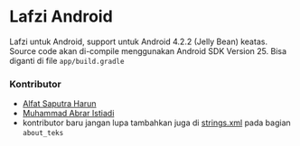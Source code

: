 # Lafzi Android

Lafzi untuk Android, support untuk Android 4.2.2 (Jelly Bean) keatas.
Source code akan di-compile menggunakan Android SDK Version 25. Bisa diganti di file `app/build.gradle`

### Kontributor
* [Alfat Saputra Harun](https://github.com/harunalfat)
* [Muhammad Abrar Istiadi](https://github.com/abrari)
* kontributor baru jangan lupa tambahkan juga di [strings.xml](https://github.com/lafzi/lafzi-android/blob/master/app/src/main/res/values/strings.xml) pada bagian `about_teks`
